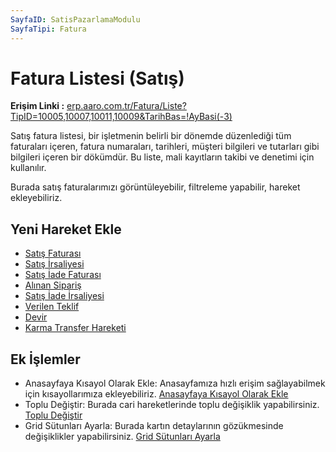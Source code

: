 ```yaml
---
SayfaID: SatisPazarlamaModulu
SayfaTipi: Fatura
---
```


# Fatura Listesi (Satış)

**Erişim Linki :** [erp.aaro.com.tr/Fatura/Liste?TipID=10005,10007,10011,10009&TarihBas=!AyBasi(-3)](erp.aaro.com.tr/Fatura/Liste?TipID=10005,10007,10011,10009&TarihBas=!AyBasi(-3))

Satış fatura listesi, bir işletmenin belirli bir dönemde düzenlediği tüm faturaları içeren, fatura numaraları, tarihleri, müşteri bilgileri ve tutarları gibi bilgileri içeren bir dökümdür. 
Bu liste, mali kayıtların takibi ve denetimi için kullanılır.

Burada satış faturalarımızı görüntüleyebilir, filtreleme yapabilir, hareket ekleyebiliriz.

## Yeni Hareket Ekle

- [Satış Faturası](../TemelHareketler/SatisFaturasi.md)
- [Satış İrsaliyesi](../TemelHareketler/SatisIrsaliyesi.md)
- [Satış İade Faturası](../TemelHareketler/SatisIadeFaturasi.md)
- [Alınan Sipariş](../TemelHareketler/AlinanSiparis.md)
- [Satış İade İrsaliyesi](../TemelHareketler/SatisIadeIrsaliyesi.md)
- [Verilen Teklif](../TemelHareketler/VerilenTeklif.md)
- [Devir](../TemelHareketler/Devir.md)
- [Karma Transfer Hareketi](../TemelHareketler/KarmaTransferHareketi.md)

## Ek İşlemler

- Anasayfaya Kısayol Olarak Ekle: Anasayfamıza hızlı erişim sağlayabilmek için kısayollarımıza ekleyebiliriz. [Anasayfaya Kısayol Olarak Ekle](../TemelOzellikler/KisaYollaraEkleme.md)
- Toplu Değiştir: Burada cari hareketlerinde toplu değişiklik yapabilirsiniz. [Toplu Değiştir](../TemelOzellikler/TopluDegistir.md)
- Grid Sütunları Ayarla: Burada kartın detaylarının gözükmesinde değişiklikler yapabilirsiniz. [Grid Sütunları Ayarla](../TemelOzellikler/GridSutunAyarlari.md)
